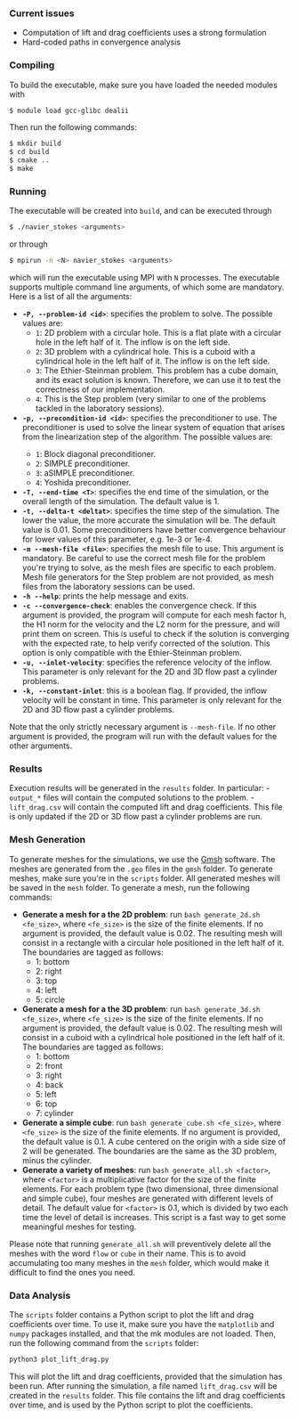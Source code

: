 ### Current issues
- Computation of lift and drag coefficients uses a strong formulation
- Hard-coded paths in convergence analysis

### Compiling
To build the executable, make sure you have loaded the needed modules with
```bash
$ module load gcc-glibc dealii
```
Then run the following commands:
```bash
$ mkdir build
$ cd build
$ cmake ..
$ make
```

### Running
The executable will be created into `build`, and can be executed through
```bash
$ ./navier_stokes <arguments>
```
or through
```bash
$ mpirun -n <N> navier_stokes <arguments>
```
which will run the executable using MPI with `N` processes.
The executable supports multiple command line arguments, of which some are mandatory. Here is a list of all the arguments:
- **`-P, --problem-id <id>`**: specifies the problem to solve. The possible values are:
    - `1`: 2D problem with a circular hole. This is a flat plate with a circular hole in the left half of it. The inflow is on the left side.
    - `2`: 3D problem with a cylindrical hole. This is a cuboid with a cylindrical hole in the left half of it. The inflow is on the left side.
    - `3`: The Ethier-Steinman problem. This problem has a cube domain, and its exact solution is known. Therefore, we can use it to test the correctness of our implementation.
    - `4`: This is the Step problem (very similar to one of the problems tackled in the laboratory sessions).
- **`-p, --precondition-id <id>`**: specifies the preconditioner to use. The preconditioner is used to solve the linear system of equation that arises from the linearization step of the algorithm. The possible <id> values are:
    - `1`: Block diagonal preconditioner.
    - `2`: SIMPLE preconditioner.
    - `3`: aSIMPLE preconditioner.
    - `4`: Yoshida preconditioner. 
- **`-T, --end-time <T>`**: specifies the end time of the simulation, or the overall length of the simulation. The default value is 1.
- **`-t, --delta-t <deltat>`**: specifies the time step of the simulation. The lower the value, the more accurate the simulation will be. The default value is 0.01. Some preconditioners have better convergence behaviour for lower values of this parameter, e.g. 1e-3 or 1e-4.
- **`-m --mesh-file <file>`**: specifies the mesh file to use. This argument is mandatory. Be careful to use the correct mesh file for the problem you're trying to solve, as the mesh files are specific to each problem. Mesh file generators for the Step problem are not provided, as mesh files from the laboratory sessions can be used.
- **`-h --help`**: prints the help message and exits.
- **`-c --convergence-check`**: enables the convergence check. If this argument is provided, the program will compute for each mesh factor h, the H1 norm for the velocity and the L2 norm for the pressure, and will print them on screen. This is useful to check if the solution is converging with the expected rate, to help verify corrected of the solution. This option is only compatible with the Ethier-Steinman problem.
- **`-u, --inlet-velocity`**: specifies the reference velocity of the inflow. This parameter is only relevant for the 2D and 3D flow past a cylinder problems.
- **`-k, --constant-inlet`**: this is a boolean flag. If provided, the inflow velocity will be constant in time. This parameter is only relevant for the 2D and 3D flow past a cylinder problems.

Note that the only strictly necessary argument is `--mesh-file`. If no other argument is provided, the program will run with the default values for the other arguments.

### Results
Execution results will be generated in the `results` folder.
In particular:
    - `output_*` files will contain the computed solutions to the problem.
    - `lift_drag.csv` will contain the computed lift and drag coefficients. This file is only updated if the 2D or 3D flow past a cylinder problems are run.

### Mesh Generation
To generate meshes for the simulations, we use the [Gmsh](http://gmsh.info/) software. The meshes are generated from the `.geo` files in the `gmsh` folder. To generate meshes, make sure you're in the `scripts` folder. All generated meshes will be saved in the `mesh` folder. To generate a mesh, run the following commands:

- **Generate a mesh for a the 2D problem**: run `bash generate_2d.sh <fe_size>`, where `<fe_size>` is the size of the finite elements. If no argument is provided, the default value is 0.02. The resulting mesh will consist in a rectangle with a circular hole positioned in the left half of it. The boundaries are tagged as follows:
    - 1: bottom
    - 2: right
    - 3: top
    - 4: left
    - 5: circle
- **Generate a mesh for a the 3D problem**: run `bash generate_3d.sh <fe_size>`, where `<fe_size>` is the size of the finite elements. If no argument is provided, the default value is 0.02. The resulting mesh will consist in a cuboid with a cylindrical hole positioned in the left half of it. The boundaries are tagged as follows:
    - 1: bottom
    - 2: front
    - 3: right
    - 4: back
    - 5: left
    - 6: top
    - 7: cylinder
- **Generate a simple cube**: run `bash generate_cube.sh <fe_size>`, where `<fe_size>` is the size of the finite elements. If no argument is provided, the default value is 0.1. A cube centered on the origin with a side size of 2 will be generated. The boundaries are the same as the 3D problem, minus the cylinder.
- **Generate a variety of meshes**: run `bash generate_all.sh <factor>`, where `<factor>` is a multiplicative factor for the size of the finite elements. For each problem type (two dimensional, three dimensional and simple cube), four meshes are generated with different levels of detail. The default value for `<factor>` is 0.1, which is divided by two each time the level of detail is increases. This script is a fast way to get some meaningful meshes for testing.

Please note that running `generate_all.sh` will preventively delete all the meshes with the word `flow` or `cube` in their name. This is to avoid accumulating too many meshes in the `mesh` folder, which would make it difficult to find the ones you need.

### Data Analysis
The `scripts` folder contains a Python script to plot the lift and drag coefficients over time. To use it, make sure you have the `matplotlib` and `numpy` packages installed, and that the mk modules are not loaded. Then, run the following command from the `scripts` folder:
```bash
python3 plot_lift_drag.py
```
This will plot the lift and drag coefficients, provided that the simulation has been run. After running the simulation, a file named `lift_drag.csv` will be created in the `results` folder. This file contains the lift and drag coefficients over time, and is used by the Python script to plot the coefficients.